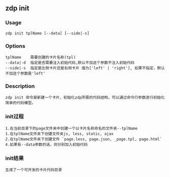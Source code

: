 zdp init
-----------

### Usage

    zdp init tplName [--data] [--side|-s]

### Options

    tplName    需要创建的卡片名称(tpl)
    --data|-d  指定是否需要注入初始代码,默认不加这个参数不注入初始代码
    --side|-s  指定是左侧卡片还是右侧卡片 值为['left' | 'right'], 如果不指定，默认不加这个参数是'left'

### Description
    zdp init 命令是新建一个卡片，初始化zdp所需的代码结构，可以通过命令行参数进行初始化简单的代码模型。


### init过程

    1.在当前目录下的page文件夹中创建一个以卡片名称命名的文件夹--tplName
    1.在tplName文件夹下创建文件夹js, less, static, ajax
    2.在tplName文件夹下创建文件 `page.less, page.json, _page.tpl, page.html`
    4.如果有--data参数的话，则分别加入初始代码

### init结果

    生成了一个可开发的卡片代码目录
